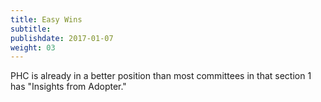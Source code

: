 ```yaml
---
title: Easy Wins
subtitle:
publishdate: 2017-01-07
weight: 03
---
```


PHC is already in a better position than most committees in that section 1 has "Insights from Adopter."

